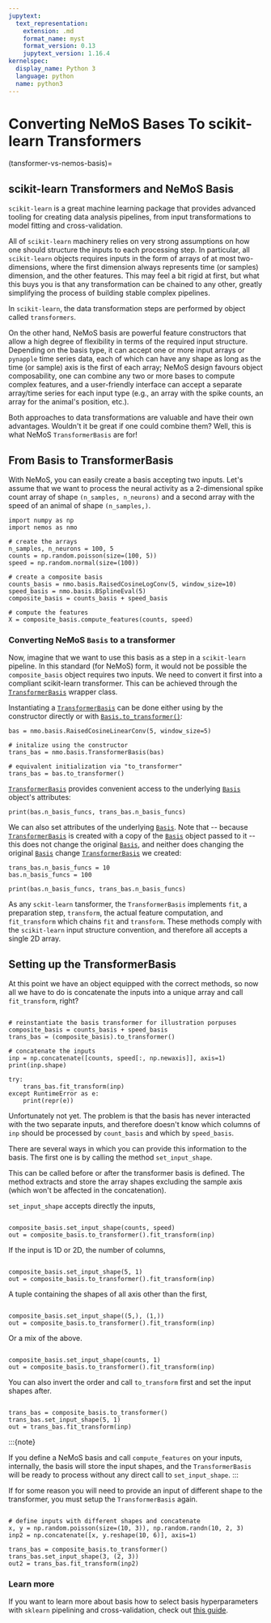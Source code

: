```yaml
---
jupytext:
  text_representation:
    extension: .md
    format_name: myst
    format_version: 0.13
    jupytext_version: 1.16.4
kernelspec:
  display_name: Python 3
  language: python
  name: python3
---
```


# Converting NeMoS Bases To scikit-learn Transformers

(tansformer-vs-nemos-basis)=
## scikit-learn Transformers and NeMoS Basis

`scikit-learn` is a great machine learning package that provides advanced tooling for creating data analysis pipelines, from input transformations to model fitting and cross-validation.

All of `scikit-learn` machinery relies on very strong assumptions on how one should structure the inputs to each processing step. 
In particular, all `scikit-learn` objects requires inputs in the form of arrays of at most two-dimensions, where the first dimension always represents time (or samples) dimension, and the other features.
This may feel a bit rigid at first, but what this buys you is that any transformation can be chained to any other, greatly simplifying the process of building stable complex pipelines.

In `scikit-learn`, the data transformation steps are performed by object called `transformers`.  


On the other hand, NeMoS basis are powerful feature constructors that allow a high degree of flexibility in terms of the required input structure. 
Depending on the basis type, it can accept one or more input arrays or `pynapple` time series data, each of which can have any shape as long as the time (or sample) axis is the first of each array;
NeMoS design favours object composability, one can combine any two or more bases to compute complex features, and a user-friendly interface can accept a separate array/time series for each input type (e.g., an array with the spike counts, an array for the animal's position, etc.).

Both approaches to data transformations are valuable and have their own advantages. 
Wouldn't it be great if one could combine them? Well, this is what NeMoS `TransformerBasis` are for!


## From Basis to TransformerBasis


With NeMoS, you can easily create a basis accepting two inputs. Let's assume that we want to process the neural activity as a 2-dimensional spike count array of shape `(n_samples, n_neurons)` and a second array with the speed of an animal of shape `(n_samples,)`.

```{code-cell} ipython3
import numpy as np
import nemos as nmo

# create the arrays
n_samples, n_neurons = 100, 5
counts = np.random.poisson(size=(100, 5))
speed = np.random.normal(size=(100))

# create a composite basis
counts_basis = nmo.basis.RaisedCosineLogConv(5, window_size=10)
speed_basis = nmo.basis.BSplineEval(5)
composite_basis = counts_basis + speed_basis

# compute the features
X = composite_basis.compute_features(counts, speed)

```

### Converting NeMoS `Basis` to a transformer

Now, imagine that we want to use this basis as a step in a `scikit-learn` pipeline. 
In this standard (for NeMoS) form, it would not be possible the `composite_basis` object requires two inputs. We need to convert it first into a compliant scikit-learn transformer. This can be achieved through the [`TransformerBasis`](nemos.basis._transformer_basis.TransformerBasis) wrapper class.

Instantiating a [`TransformerBasis`](nemos.basis._transformer_basis.TransformerBasis) can be done either using by the constructor directly or with [`Basis.to_transformer()`](nemos.basis._basis.Basis.to_transformer):


```{code-cell} ipython3
bas = nmo.basis.RaisedCosineLinearConv(5, window_size=5)

# initalize using the constructor
trans_bas = nmo.basis.TransformerBasis(bas)

# equivalent initialization via "to_transformer"
trans_bas = bas.to_transformer()

```

[`TransformerBasis`](nemos.basis._transformer_basis.TransformerBasis) provides convenient access to the underlying [`Basis`](nemos.basis._basis.Basis) object's attributes:


```{code-cell} ipython3
print(bas.n_basis_funcs, trans_bas.n_basis_funcs)
```

We can also set attributes of the underlying [`Basis`](nemos.basis._basis.Basis). Note that -- because [`TransformerBasis`](nemos.basis._transformer_basis.TransformerBasis) is created with a copy of the [`Basis`](nemos.basis._basis.Basis) object passed to it -- this does not change the original [`Basis`](nemos.basis._basis.Basis), and neither does changing the original [`Basis`](nemos.basis._basis.Basis) change [`TransformerBasis`](nemos.basis._transformer_basis.TransformerBasis) we created:


```{code-cell} ipython3
trans_bas.n_basis_funcs = 10
bas.n_basis_funcs = 100

print(bas.n_basis_funcs, trans_bas.n_basis_funcs)
```

As any `sckit-learn` tansformer, the `TransformerBasis` implements `fit`, a preparation step, `transform`, the actual feature computation, and `fit_transform` which chains `fit` and `transform`. These methods comply with the `scikit-learn` input structure convention, and therefore all accepts a single 2D array.

## Setting up the TransformerBasis

At this point we have an object equipped with the correct methods, so now all we have to do is concatenate the inputs into a unique array and call `fit_transform`, right? 

```{code-cell} ipython3

# reinstantiate the basis transformer for illustration porpuses
composite_basis = counts_basis + speed_basis
trans_bas = (composite_basis).to_transformer()

# concatenate the inputs
inp = np.concatenate([counts, speed[:, np.newaxis]], axis=1)
print(inp.shape)

try:
    trans_bas.fit_transform(inp)
except RuntimeError as e:
    print(repr(e))
```

Unfortunately not yet. The problem is that the basis has never interacted with the two separate inputs, and therefore doesn't know which columns of `inp` should be processed by `count_basis` and which by `speed_basis`.

There are several ways in which you can provide this information to the basis. The first one is by calling the method `set_input_shape`. 

This can be called before or after the transformer basis is defined. The method extracts and store the array shapes excluding the sample axis (which won't be affected in the concatenation).

`set_input_shape` accepts directly the inputs,

```{code-cell} ipython3

composite_basis.set_input_shape(counts, speed)
out = composite_basis.to_transformer().fit_transform(inp)
```

If the input is 1D or 2D, the number of columns,
```{code-cell} ipython3

composite_basis.set_input_shape(5, 1)
out = composite_basis.to_transformer().fit_transform(inp)
```

A tuple containing the shapes of all axis other than the first,
```{code-cell} ipython3

composite_basis.set_input_shape((5,), (1,))
out = composite_basis.to_transformer().fit_transform(inp)
```

Or a mix of the above.
```{code-cell} ipython3

composite_basis.set_input_shape(counts, 1)
out = composite_basis.to_transformer().fit_transform(inp)
```

You can also invert the order and call `to_transform` first and set the input shapes after. 
```{code-cell} ipython3

trans_bas = composite_basis.to_transformer()
trans_bas.set_input_shape(5, 1) 
out = trans_bas.fit_transform(inp)
```

:::{note}

If you define a NeMoS basis and call `compute_features` on your inputs, internally, the basis will store the
input shapes, and the `TransformerBasis` will be ready to process without any direct call to `set_input_shape`.
:::

If for some reason you will need to provide an input of different shape to the transformer, you must setup the 
`TransformerBasis` again.

```{code-cell} ipython3

# define inputs with different shapes and concatenate
x, y = np.random.poisson(size=(10, 3)), np.random.randn(10, 2, 3) 
inp2 = np.concatenate([x, y.reshape(10, 6)], axis=1)

trans_bas = composite_basis.to_transformer()
trans_bas.set_input_shape(3, (2, 3)) 
out2 = trans_bas.fit_transform(inp2)
```


### Learn more

If you want to learn more about basis how to select basis hyperparameters with `sklearn` pipelining and cross-validation, check out [this guide](sklearn-how-to).

